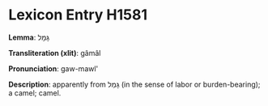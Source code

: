 # Lexicon Entry H1581

**Lemma**: גָּמָל

**Transliteration (xlit)**: gâmâl

**Pronunciation**: gaw-mawl'

**Description**:
apparently from גָּמַל (in the sense of labor or burden-bearing); a camel; camel.
